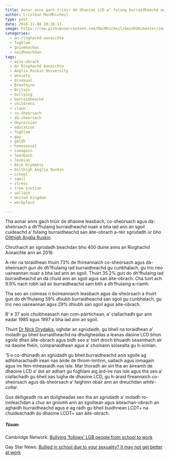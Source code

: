 ```yaml
---
title: Aonar anns gach triùir de dhaoine LCD a’ fulang burraidheachd ann an sgoil agus san àite-obrach
author: Crìstean MacMhìcheil
type: post
date: 2018-11-08 10:26:17
image: https://raw.githubusercontent.com/MacMhicheil/GeidhUK/master/images/2018-11-08-aonar-anns-gach-triuir-de-dhaoine-lcd-a-fulang-burraidheachd-ann-an-sgoil-agus-san-aite-obrach.jpg
categories:
  - an-rioghachd-aonaichte
  - foghlam
  - gniomhachas
  - naidheachdan
tags:
  - àite-obrach
  - An Rìoghachd Aonaichte
  - Anglia Ruskin University
  - anxiety
  - bisexual
  - Breatainn
  - Britain
  - bullying
  - burraidheachd
  - childrens
  - clann
  - co-sheòrsach
  - dà-sheòrsach
  - depression
  - education
  - foghlam
  - gay
  - gèidh
  - homosexual
  - iomagain
  - leasbach
  - lesbian
  - Nick Drydakis
  - Oilthigh Anglia Ruskin
  - school
  - sgoil
  - stress
  - trom-inntinn
  - uallach
  - United Kingdom
  - workplace

---
```

Tha aonar anns gach triùir de dhaoine leasbach, co-sheòrsach agus dà-sheòrsach a dh&#8217;fhulaing burraidheachd nuair a bha iad ann an sgoil cuideachd a&#8217; fulaing burraidheachd san àite-obrach a-rèir sgrùdadh ùr bho [Oilthigh Anglia Ruskin][1].

<!--more-->

Chruthaich an sgrùdadh beachdan bho 400 duine anns an Rìoghachd Aonaichte ann an 2016.

A-rèir na toraidhean thuirt 73% de fhireannaich co-sheòrsach agus dà-sheòrsach gun do dh&#8217;fhulaing iad burraidheachd gu cunbhalach, gu tric neo uaireannan nuair a bha iad ann an sgoil. Thuirt 35.2% gun do dh&#8217;fhulaing iad burraidheachd an dà chuid ann an sgoil agus san àite-obrach. Cha tuirt ach 9.9% nach robh iad air burraidheachd sam bith a dh&#8217;fhulaing a-riamh.

Tha seo an coimeas ri boireannaich leasbach agus dà-sheòrsach a thuirt gun do dh&#8217;fhulaing 59% dhiubh burraidheachd san sgoil gu cunbhalach, gu tric neo uaireannan agus 29% dhiubh san sgoil agus àite-obrach.

B&#8217; e 37 aois chuibheasach nan com-pàirtichean, a&#8217; ciallachadh gur ann eadar 1985 agus 1997 a bha iad ann an sgoil.

Thuirt [Dr Nick Drydakis][2], ùghdar an sgrùdaidh, gu bheil na toraidhean a&#8217; moladh gu bheil burraidheachd na dhuilgheadas a leanas daoine LCD bhon sgoile dhan àite-obrach agus bidh seo a&#8217; toirt droch bhuaidh seasmhach air na daoine fhèin, companaidhean agus a&#8217; chomann sòisealta gu h-iomlan.

&#8216;S e co-dhùnadh an sgrùdadh gu bheil burraidheachd aois sgoile ag adhbharachadh ìrean nas àirde de throm-inntinn, uallach agus iomagain agus ìre fèin-mheasaidh nas ìsle. Mar thoradh air sin tha an àireamh de dhaoine LCD a&#8217; dol air adhart gu foghlam aig àrd-ìre nas ìsle agus tha seo a&#8217; ciallachadh gu bheil nas lugha de dhaoine LCD, gu h-àraid fireannaich co-sheòrsach agus dà-sheòrsach a&#8217; faighinn obair ann an dreuchdan _white-collar_.

Gus dèiligeadh ris an duilgheadas seo tha an sgrùdadh a&#8217; moladh ro-innleachdan a chur an gnìomh ann an sgoiltean agus àiteachan-obrach an aghaidh burraidheachd agus e ag ràdh gu bheil buidhnean LCDT+ na chuideachadh do dhaoine LCDT+ san àite-obrach.

##### Tùsan

Cambridge Network: [Bullying ‘follows’ LGB people from school to work][3]

Gay Star News: [Bullied in school due to your sexuality? It may not get better at work][4]

 [1]: https://www.anglia.ac.uk/
 [2]: https://www.anglia.ac.uk/lord-ashcroft-international-business-school/about/economics-and-international-business/people/nick-drydakis
 [3]: https://www.cambridgenetwork.co.uk/news/bullying-follows-lgb-people-from-school-to-work/
 [4]: https://www.gaystarnews.com/article/bullied-school-work/
